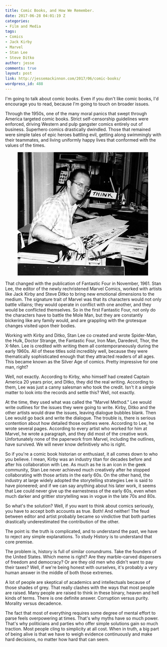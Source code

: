```yaml
---
title: Comic Books, and How We Remember.
date: 2017-06-28 04:01:19 Z
categories:
- Film and Media
tags:
- Comics
- Jack Kirby
- Marvel
- Stan Lee
- Steve Ditko
author: jesse
comments: true
layout: post
link: http://jessemackinnon.com/2017/06/comic-books/
wordpress_id: 488
---
```


I'm going to talk about comic books. Even if you don't like comic books, I'd encourage you to read, because I'm going to touch on broader issues.

Through the 1950s, one of the many moral panics that swept through America targeted comic books. Strict self-censorship guidelines were enforced, driving Western and pulp gangster comics entirely out of business. Superhero comics drastically dwindled. Those that remained were simple tales of epic heroes battling evil, getting along swimmingly with their teammates, and living uniformly happy lives that conformed with the values of the times.

<figure class="img--centered">
  <img src="/images/2017/ditko.jpg" alt="">
</figure>

That changed with the publication of Fantastic Four in November, 1961. Stan Lee, the editor of the newly rechristened Marvel Comics, worked with artists like Jack Kirby and Steve Ditko to bring new emotional dimensions to the medium. The signature trait of Marvel was that its characters would not only battle villains; they would operate in conflict with one another, and they would be conflicted themselves. So in the first Fantastic Four, not only do the characters have to battle the Mole Man, but they are constantly bickering like any family would, and are grappling with the grotesque changes visited upon their bodies.

Working with Kirby and Ditko, Stan Lee co created and wrote Spider-Man, the Hulk, Doctor Strange, the Fantastic Four, Iron Man, Daredevil, Thor, the X-Men. Lee is credited with writing them all contemporaneously during the early 1960s. All of these titles sold incredibly well, because they were thematically sophisticated enough that they attracted readers of all ages. This became known as the Silver Age of comics. Pretty impressive for one man, right?

Well, not exactly. According to Kirby, who himself had created Captain America 20 years prior, and Ditko, they did the real writing. According to them, Lee was just a canny salesman who took the credit. Isn't it a simple matter to look into the records and settle this? Well, not exactly.

At the time, they used what was called the "Marvel Method." Lee would write outlines for the issues they were going to write. Kirby, Ditko and the other artists would draw the issues, leaving dialogue bubbles blank. Then Lee would go back and write the dialogue. The trouble is, there is serious contention about how detailed those outlines were. According to Lee, he wrote several pages. According to every artist who worked for him at Marvel, he wrote a paragraph, and they did most of the creative work. Unfortunately none of the paperwork from Marvel, including the outlines, have survived. We will never know definitively who is right.

So if you're a comic book historian or enthusiast, it all comes down to who you believe. I mean, Kirby was an industry titan for decades before and after his collaboration with Lee. As much as he is an icon in the geek community, Stan Lee never achieved much creatively after he stopped collaborating with those artists in the early 60s. On the other hand, the industry at large widely adopted the storytelling strategies Lee is said to have pioneered; and if we can say anything about his later work, it seems that Lee could never give up the earnestness of the early 60s, even when much darker and grittier storytelling was in vogue in the late 70s and 80s.

So what's the solution? Well, if you want to think about comics seriously, you have to accept both accounts as true. Both! And neither! The feud between editor and artist probably became so vindictive that both parties drastically underestimated the contribution of the other.

The point is: the truth is complicated, and to understand the past, we have to reject any simple explanations. To study History is to understand that core premise.

The problem is, history is full of similar conundrums. Take the founders of the United States. Which meme is right? Are they marble-carved dispensers of freedom and democracy? Or are they old men who didn't want to pay their taxes? Well, if we're being honest with ourselves, it's probably a very human answer in the middle of both those extremes.

A lot of people are skeptical of academics and intellectuals because of those shades of grey. That really clashes with the ways that most people are raised. Many people are raised to think in these binary, heaven and hell kinds of terms. There is one definite answer. Corruption versus purity. Morality versus decadence.

The fact that most of everything requires some degree of mental effort to parse feels overpowering at times. That's why myths have so much power. That's why politicians and parties who offer simple solutions gain so much traction. Most people cling to simplicity at all cost. When in truth, a big part of being alive is that we have to weigh evidence continuously and make hard decisions, no matter how hard that can seem.
